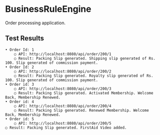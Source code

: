 # BusinessRuleEngine
Order processing application.

## Test Results
	• Order Id: 1
		○ API: http://localhost:8080/api/order/200/1 
		○ Result: Packing Slip generated. Shipping slip generated of Rs. 100. Slip generated of commission payment. 
	• Order Id: 2
		○ API: http://localhost:8080/api/order/200/2 
		○ Result: Packing Slip generated. Royalty slip generated of Rs. 100. Slip generated of commission payment. 
	• Order id: 3
		○ API: http://localhost:8080/api/order/200/3 
		○ Result: Packing Slip generated. Activated Membership. Welcome Back, Membership Renewed. 
	• Order id: 4
		○ API: http://localhost:8080/api/order/200/4 
		○ Result: Packing Slip generated. Renewed Membership. Welcome Back, Membership Renewed. 
	• Order id: 5
		○ API: http://localhost:8080/api/order/200/5 
    ○ Result: Packing Slip generated. FirstAid Video added. 
